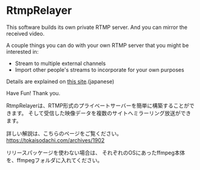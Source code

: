 # RtmpRelayer
This software builds its own private RTMP server.
And you can mirror the received video.

A couple things you can do with your own RTMP server that you might be interested in:

* Stream to multiple external channels
* Import other people's streams to incorporate for your own purposes

Details are explained on [this site](https://tokaisodachi.com/archives/1902).(japanese)

Have Fun! Thank you.


RtmpRelayerは、RTMP形式のプライベートサーバーを簡単に構築することができます。
そして受信した映像データを複数のサイトへミラーリング放送ができます。

詳しい解説は、こちらのページをご覧ください。
https://tokaisodachi.com/archives/1902

リリースパッケージを使わない場合は、
それぞれのOSにあったffmpeg本体を、ffmpegフォルダに入れてください。
